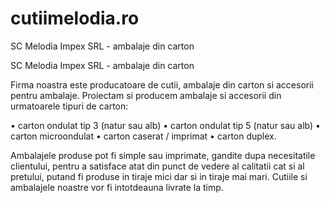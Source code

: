 # cutiimelodia.ro
SC Melodia Impex SRL - ambalaje din carton

SC Melodia Impex SRL - ambalaje din carton

Firma noastra este producatoare de cutii, ambalaje din carton si accesorii pentru ambalaje. Proiectam si producem ambalaje si accesorii din urmatoarele tipuri de carton:

• carton ondulat tip 3 (natur sau alb)
• carton ondulat tip 5 (natur sau alb)
• carton microondulat
• carton caserat / imprimat
• carton duplex.


Ambalajele produse pot fi simple sau imprimate, gandite dupa necesitatile clientului, pentru a satisface atat din punct de vedere al calitatii cat si al pretului, putand fi produse in tiraje mici dar si in tiraje mai mari. Cutiile si ambalajele noastre vor fi intotdeauna livrate la timp.
